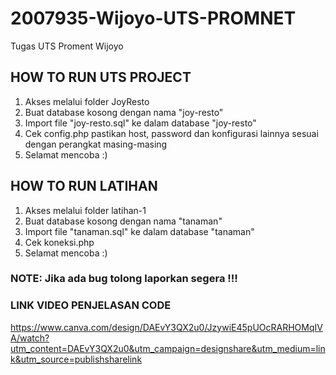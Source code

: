# 2007935-Wijoyo-UTS-PROMNET
Tugas UTS Proment Wijoyo

## HOW TO RUN UTS PROJECT

1. Akses melalui folder JoyResto
2. Buat database kosong dengan nama "joy-resto"
3. Import file "joy-resto.sql" ke dalam database "joy-resto"
4. Cek config.php pastikan host, password dan konfigurasi lainnya sesuai dengan perangkat masing-masing
5. Selamat mencoba :)

## HOW TO RUN LATIHAN
1. Akses melalui folder latihan-1
2. Buat database kosong dengan nama "tanaman"
3. Import file "tanaman.sql" ke dalam database "tanaman"
4. Cek koneksi.php
5. Selamat mencoba :)


### NOTE: Jika ada bug tolong laporkan segera !!!

### LINK VIDEO PENJELASAN CODE
https://www.canva.com/design/DAEvY3QX2u0/JzywiE45pUOcRARHOMqIVA/watch?utm_content=DAEvY3QX2u0&utm_campaign=designshare&utm_medium=link&utm_source=publishsharelink
